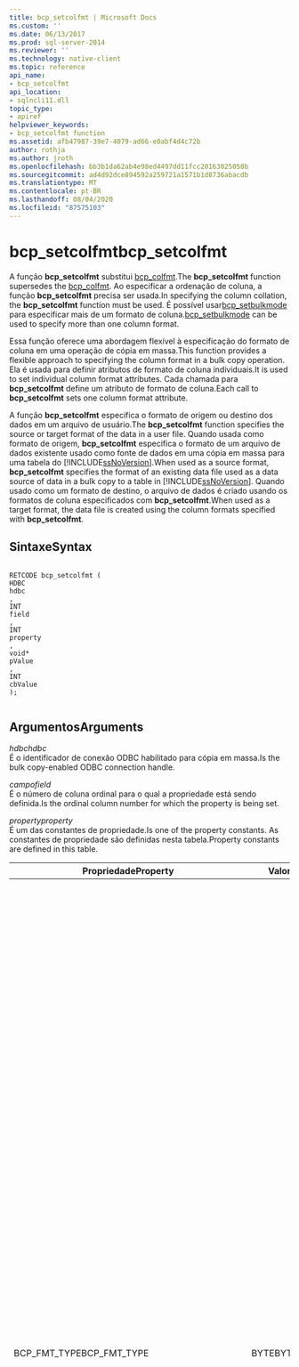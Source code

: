```yaml
---
title: bcp_setcolfmt | Microsoft Docs
ms.custom: ''
ms.date: 06/13/2017
ms.prod: sql-server-2014
ms.reviewer: ''
ms.technology: native-client
ms.topic: reference
api_name:
- bcp_setcolfmt
api_location:
- sqlncli11.dll
topic_type:
- apiref
helpviewer_keywords:
- bcp_setcolfmt function
ms.assetid: afb47987-39e7-4079-ad66-e0abf4d4c72b
author: rothja
ms.author: jroth
ms.openlocfilehash: bb3b1da62ab4e98ed4497dd11fcc20163025058b
ms.sourcegitcommit: ad4d92dce894592a259721a1571b1d8736abacdb
ms.translationtype: MT
ms.contentlocale: pt-BR
ms.lasthandoff: 08/04/2020
ms.locfileid: "87575103"
---
```

# <a name="bcp_setcolfmt"></a><span data-ttu-id="fe9e3-102">bcp_setcolfmt</span><span class="sxs-lookup"><span data-stu-id="fe9e3-102">bcp_setcolfmt</span></span>
  <span data-ttu-id="fe9e3-103">A função **bcp_setcolfmt** substitui [bcp_colfmt](bcp-colfmt.md).</span><span class="sxs-lookup"><span data-stu-id="fe9e3-103">The **bcp_setcolfmt** function supersedes the [bcp_colfmt](bcp-colfmt.md).</span></span> <span data-ttu-id="fe9e3-104">Ao especificar a ordenação de coluna, a função **bcp_setcolfmt** precisa ser usada.</span><span class="sxs-lookup"><span data-stu-id="fe9e3-104">In specifying the column collation, the **bcp_setcolfmt** function must be used.</span></span> <span data-ttu-id="fe9e3-105">É possível usar[bcp_setbulkmode](bcp-setbulkmode.md) para especificar mais de um formato de coluna.</span><span class="sxs-lookup"><span data-stu-id="fe9e3-105">[bcp_setbulkmode](bcp-setbulkmode.md) can be used to specify more than one column format.</span></span>  
  
 <span data-ttu-id="fe9e3-106">Essa função oferece uma abordagem flexível à especificação do formato de coluna em uma operação de cópia em massa.</span><span class="sxs-lookup"><span data-stu-id="fe9e3-106">This function provides a flexible approach to specifying the column format in a bulk copy operation.</span></span> <span data-ttu-id="fe9e3-107">Ela é usada para definir atributos de formato de coluna individuais.</span><span class="sxs-lookup"><span data-stu-id="fe9e3-107">It is used to set individual column format attributes.</span></span> <span data-ttu-id="fe9e3-108">Cada chamada para **bcp_setcolfmt** define um atributo de formato de coluna.</span><span class="sxs-lookup"><span data-stu-id="fe9e3-108">Each call to **bcp_setcolfmt** sets one column format attribute.</span></span>  
  
 <span data-ttu-id="fe9e3-109">A função **bcp_setcolfmt** especifica o formato de origem ou destino dos dados em um arquivo de usuário.</span><span class="sxs-lookup"><span data-stu-id="fe9e3-109">The **bcp_setcolfmt** function specifies the source or target format of the data in a user file.</span></span> <span data-ttu-id="fe9e3-110">Quando usada como formato de origem, **bcp_setcolfmt** especifica o formato de um arquivo de dados existente usado como fonte de dados em uma cópia em massa para uma tabela do [!INCLUDE[ssNoVersion](../../includes/ssnoversion-md.md)].</span><span class="sxs-lookup"><span data-stu-id="fe9e3-110">When used as a source format, **bcp_setcolfmt** specifies the format of an existing data file used as a data source of data in a bulk copy to a table in [!INCLUDE[ssNoVersion](../../includes/ssnoversion-md.md)].</span></span> <span data-ttu-id="fe9e3-111">Quando usado como um formato de destino, o arquivo de dados é criado usando os formatos de coluna especificados com **bcp_setcolfmt**.</span><span class="sxs-lookup"><span data-stu-id="fe9e3-111">When used as a target format, the data file is created using the column formats specified with **bcp_setcolfmt**.</span></span>  
  
## <a name="syntax"></a><span data-ttu-id="fe9e3-112">Sintaxe</span><span class="sxs-lookup"><span data-stu-id="fe9e3-112">Syntax</span></span>  
  
```  
  
RETCODE bcp_setcolfmt (  
HDBC   
hdbc  
,  
INT   
field  
,  
INT   
property  
,  
void*   
pValue  
,  
INT   
cbValue  
);  
  
```  
  
## <a name="arguments"></a><span data-ttu-id="fe9e3-113">Argumentos</span><span class="sxs-lookup"><span data-stu-id="fe9e3-113">Arguments</span></span>  
 <span data-ttu-id="fe9e3-114">*hdbc*</span><span class="sxs-lookup"><span data-stu-id="fe9e3-114">*hdbc*</span></span>  
 <span data-ttu-id="fe9e3-115">É o identificador de conexão ODBC habilitado para cópia em massa.</span><span class="sxs-lookup"><span data-stu-id="fe9e3-115">Is the bulk copy-enabled ODBC connection handle.</span></span>  
  
 <span data-ttu-id="fe9e3-116">*campo*</span><span class="sxs-lookup"><span data-stu-id="fe9e3-116">*field*</span></span>  
 <span data-ttu-id="fe9e3-117">É o número de coluna ordinal para o qual a propriedade está sendo definida.</span><span class="sxs-lookup"><span data-stu-id="fe9e3-117">Is the ordinal column number for which the property is being set.</span></span>  
  
 <span data-ttu-id="fe9e3-118">*property*</span><span class="sxs-lookup"><span data-stu-id="fe9e3-118">*property*</span></span>  
 <span data-ttu-id="fe9e3-119">É um das constantes de propriedade.</span><span class="sxs-lookup"><span data-stu-id="fe9e3-119">Is one of the property constants.</span></span> <span data-ttu-id="fe9e3-120">As constantes de propriedade são definidas nesta tabela.</span><span class="sxs-lookup"><span data-stu-id="fe9e3-120">Property constants are defined in this table.</span></span>  
  
|<span data-ttu-id="fe9e3-121">Propriedade</span><span class="sxs-lookup"><span data-stu-id="fe9e3-121">Property</span></span>|<span data-ttu-id="fe9e3-122">Valor</span><span class="sxs-lookup"><span data-stu-id="fe9e3-122">Value</span></span>|<span data-ttu-id="fe9e3-123">Descrição</span><span class="sxs-lookup"><span data-stu-id="fe9e3-123">Description</span></span>|  
|--------------|-----------|-----------------|  
|<span data-ttu-id="fe9e3-124">BCP_FMT_TYPE</span><span class="sxs-lookup"><span data-stu-id="fe9e3-124">BCP_FMT_TYPE</span></span>|<span data-ttu-id="fe9e3-125">BYTE</span><span class="sxs-lookup"><span data-stu-id="fe9e3-125">BYTE</span></span>|<span data-ttu-id="fe9e3-126">É o tipo de dados desta coluna no arquivo de usuário.</span><span class="sxs-lookup"><span data-stu-id="fe9e3-126">Is the data type of this column in the user file.</span></span> <span data-ttu-id="fe9e3-127">Se for diferente do tipo de dados da coluna correspondente na tabela do banco de dados, a cópia em massa converterá os dados se possível.</span><span class="sxs-lookup"><span data-stu-id="fe9e3-127">If different from the data type of the corresponding column in the database table, bulk copy converts the data if possible.</span></span><br /><br /> <span data-ttu-id="fe9e3-128">O parâmetro BCP_FMT_TYPE é enumerado pelos tokens de tipo de dados do SQL Server em sqlncli.h, e não nos enumeradores de tipo de dados ODBC C.</span><span class="sxs-lookup"><span data-stu-id="fe9e3-128">The BCP_FMT_TYPE parameter is enumerated by the SQL Server data type tokens in sqlncli.h, rather than the ODBC C data type enumerators.</span></span> <span data-ttu-id="fe9e3-129">Por exemplo, você pode especificar uma cadeia de caracteres, o tipo ODBC SQL_C_CHAR, usando o tipo SQLCHARACTER específico do [!INCLUDE[ssNoVersion](../../includes/ssnoversion-md.md)].</span><span class="sxs-lookup"><span data-stu-id="fe9e3-129">For example, you can specify a character string, ODBC type SQL_C_CHAR, using the SQLCHARACTER type specific to [!INCLUDE[ssNoVersion](../../includes/ssnoversion-md.md)].</span></span><br /><br /> <span data-ttu-id="fe9e3-130">Para especificar a representação de dados padrão do tipo de dados do [!INCLUDE[ssNoVersion](../../includes/ssnoversion-md.md)] , defina esse parâmetro como 0.</span><span class="sxs-lookup"><span data-stu-id="fe9e3-130">To specify the default data representation for the [!INCLUDE[ssNoVersion](../../includes/ssnoversion-md.md)] data type, set this parameter to 0.</span></span><br /><br /> <span data-ttu-id="fe9e3-131">Para uma cópia em massa do SQL Server para um arquivo, quando BCP_FMT_TYPE for SQLDECIMAL ou SQLNUMERIC:</span><span class="sxs-lookup"><span data-stu-id="fe9e3-131">For a bulk copy out of SQL Server into a file, when BCP_FMT_TYPE is SQLDECIMAL or SQLNUMERIC:</span></span><br /><br /> <span data-ttu-id="fe9e3-132">-Se a coluna de origem não for **decimal** ou **numeric**, a precisão e a escala padrão serão usadas.</span><span class="sxs-lookup"><span data-stu-id="fe9e3-132">-   If the source column is not **decimal** or **numeric**, the default precision and scale are used.</span></span><br /><span data-ttu-id="fe9e3-133">-Se a coluna de origem for **decimal** ou **numeric**, a precisão e a escala da coluna de origem serão usadas.</span><span class="sxs-lookup"><span data-stu-id="fe9e3-133">-   If the source column is **decimal** or **numeric**, the precision and scale of the source column are used.</span></span>|  
|<span data-ttu-id="fe9e3-134">BCP_FMT_INDICATOR_LEN</span><span class="sxs-lookup"><span data-stu-id="fe9e3-134">BCP_FMT_INDICATOR_LEN</span></span>|<span data-ttu-id="fe9e3-135">INT</span><span class="sxs-lookup"><span data-stu-id="fe9e3-135">INT</span></span>|<span data-ttu-id="fe9e3-136">É o comprimento em bytes do indicador (prefixo).</span><span class="sxs-lookup"><span data-stu-id="fe9e3-136">Is the length in bytes of the indicator (prefix).</span></span><br /><br /> <span data-ttu-id="fe9e3-137">É o comprimento, em bytes, de um indicador de comprimento/nulo nos dados de coluna.</span><span class="sxs-lookup"><span data-stu-id="fe9e3-137">It is the length, in bytes, of a length/null indicator within the column data.</span></span> <span data-ttu-id="fe9e3-138">Os valores de comprimento de indicador válidos são 0 (quando nenhum indicador é usado), 1, 2 ou 4.</span><span class="sxs-lookup"><span data-stu-id="fe9e3-138">Valid indicator length values are 0 (when using no indicator), 1, 2, or 4.</span></span><br /><br /> <span data-ttu-id="fe9e3-139">Para especificar o uso do indicador de cópia em massa padrão, defina esse parâmetro como SQL_VARLEN_DATA.</span><span class="sxs-lookup"><span data-stu-id="fe9e3-139">To specify default bulk copy indicator usage, set this parameter to SQL_VARLEN_DATA.</span></span><br /><br /> <span data-ttu-id="fe9e3-140">Os indicadores aparecem na memória diretamente antes de quaisquer dados, e no arquivo de dados diretamente antes dos dados aos quais se aplicam.</span><span class="sxs-lookup"><span data-stu-id="fe9e3-140">Indicators appear in memory directly before any data, and in the data file directly before the data to which they apply.</span></span><br /><br /> <span data-ttu-id="fe9e3-141">Se for usada mais de uma maneira de especificar um comprimento de coluna de arquivo de dados (como um indicador e um comprimento de coluna máximo ou um indicador e uma sequência de terminador), a cópia em massa escolherá aquela que resultar na menor quantidade de dados sendo copiados.</span><span class="sxs-lookup"><span data-stu-id="fe9e3-141">If more than one means of specifying a data file column length is used (such as an indicator and a maximum column length, or an indicator and a terminator sequence), bulk copy chooses the one that results in the least amount of data being copied.</span></span><br /><br /> <span data-ttu-id="fe9e3-142">Os arquivos de dados gerados pela cópia em massa quando nenhuma intervenção de usuário ajusta o formato dos dados contêm indicadores quando os dados de coluna podem variar em comprimento ou a coluna pode aceitar NULL como valor.</span><span class="sxs-lookup"><span data-stu-id="fe9e3-142">Data files generated by bulk copy when no user intervention adjusts the format of the data contain indicators when the column data can vary in length or the column can accept NULL as a value.</span></span>|  
|<span data-ttu-id="fe9e3-143">BCP_FMT_DATA_LEN</span><span class="sxs-lookup"><span data-stu-id="fe9e3-143">BCP_FMT_DATA_LEN</span></span>|<span data-ttu-id="fe9e3-144">DBINT</span><span class="sxs-lookup"><span data-stu-id="fe9e3-144">DBINT</span></span>|<span data-ttu-id="fe9e3-145">É o comprimento em bytes dos dados (comprimento da coluna).</span><span class="sxs-lookup"><span data-stu-id="fe9e3-145">Is the length in bytes of the data (column length)</span></span><br /><br /> <span data-ttu-id="fe9e3-146">É o comprimento máximo, em bytes, dos dados dessa coluna no arquivo de usuário, sem incluir o comprimento de qualquer indicador de comprimento ou terminador.</span><span class="sxs-lookup"><span data-stu-id="fe9e3-146">It is the maximum length, in bytes, of this column's data in the user file, not including the length of any length indicator or terminator.</span></span><br /><br /> <span data-ttu-id="fe9e3-147">A definição de BCP_FMT_DATA_LEN como SQL_NULL_DATA indica que todos os valores na coluna de arquivo de dados são, ou deveriam ser, definidos como NULL.</span><span class="sxs-lookup"><span data-stu-id="fe9e3-147">Setting BCP_FMT_DATA_LEN to SQL_NULL_DATA indicates that all values in the data file column are, or should be set to, NULL.</span></span><br /><br /> <span data-ttu-id="fe9e3-148">A definição de BCP_FMT_DATA_LEN como SQL_VARLEN_DATA indica que o sistema deveria determinar o comprimento dos dados em cada coluna.</span><span class="sxs-lookup"><span data-stu-id="fe9e3-148">Setting BCP_FMT_DATA_LEN to SQL_VARLEN_DATA indicates that the system should determine the length of data in each column.</span></span> <span data-ttu-id="fe9e3-149">Para algumas colunas, isso poderia significar que um indicador de comprimento/nulo é gerado para anteceder os dados em uma cópia do [!INCLUDE[ssNoVersion](../../includes/ssnoversion-md.md)]ou que o indicador é esperado nos dados copiados para o [!INCLUDE[ssNoVersion](../../includes/ssnoversion-md.md)].</span><span class="sxs-lookup"><span data-stu-id="fe9e3-149">For some columns, this could mean that a length/null indicator is generated to precede data on a copy from [!INCLUDE[ssNoVersion](../../includes/ssnoversion-md.md)], or that the indicator is expected in data copied to [!INCLUDE[ssNoVersion](../../includes/ssnoversion-md.md)].</span></span><br /><br /> <span data-ttu-id="fe9e3-150">Para tipos de dados binários e de caractere do [!INCLUDE[ssNoVersion](../../includes/ssnoversion-md.md)] , BCP_FMT_DATA_LEN pode ser SQL_VARLEN_DATA, SQL_NULL_DATA, 0 ou algum valor positivo.</span><span class="sxs-lookup"><span data-stu-id="fe9e3-150">For [!INCLUDE[ssNoVersion](../../includes/ssnoversion-md.md)] character and binary data types, BCP_FMT_DATA_LEN can be SQL_VARLEN_DATA, SQL_NULL_DATA, 0, or some positive value.</span></span> <span data-ttu-id="fe9e3-151">Se BCP_FMT_DATA_LEN for SQL_VARLEN_DATA, o sistema usará o indicador de comprimento, se estiver presente, ou uma sequência de terminador para determinar o comprimento dos dados.</span><span class="sxs-lookup"><span data-stu-id="fe9e3-151">If BCP_FMT_DATA_LEN is SQL_VARLEN_DATA, the system uses either the length indicator, if present, or a terminator sequence to determine the length of the data.</span></span> <span data-ttu-id="fe9e3-152">Se forem fornecidos um indicador de comprimento e uma sequência de terminador, a cópia em massa usará aquele que resultar na menor quantidade de dados sendo copiados.</span><span class="sxs-lookup"><span data-stu-id="fe9e3-152">If both a length indicator and a terminator sequence are supplied, bulk copy uses the one that results in the least amount of data being copied.</span></span> <span data-ttu-id="fe9e3-153">Se BCP_FMT_DATA_LEN for SQL_VARLEN_DATA, o tipo de dados for um tipo binário ou de caractere do [!INCLUDE[ssNoVersion](../../includes/ssnoversion-md.md)] e nem um indicador de comprimento nem uma sequência de terminador for especificado, o sistema retornará uma mensagem de erro.</span><span class="sxs-lookup"><span data-stu-id="fe9e3-153">If BCP_FMT_DATA_LEN is SQL_VARLEN_DATA, the data type is an [!INCLUDE[ssNoVersion](../../includes/ssnoversion-md.md)] character or binary type, and neither a length indicator nor a terminator sequence is specified, the system returns an error message.</span></span><br /><br /> <span data-ttu-id="fe9e3-154">Se BCP_FMT_DATA_LEN for 0 ou um valor positivo, o sistema usará BCP_FMT_DATA_LEN como o comprimento de dados máximo.</span><span class="sxs-lookup"><span data-stu-id="fe9e3-154">If BCP_FMT_DATA_LEN is 0 or a positive value, the system uses BCP_FMT_DATA_LEN as the maximum data length.</span></span> <span data-ttu-id="fe9e3-155">Entretanto, se, além de um BCP_FMT_DATA_LEN positivo, for fornecido um indicador de comprimento ou uma sequência de terminador, o sistema determinará o comprimento dos dados usando o método que resultar na menor quantidade de dados sendo copiados.</span><span class="sxs-lookup"><span data-stu-id="fe9e3-155">However, if, in addition to a positive BCP_FMT_DATA_LEN, a length indicator or terminator sequence is provided, the system determines the data length by using the method that results in the least amount of data being copied.</span></span><br /><br /> <span data-ttu-id="fe9e3-156">O valor BCP_FMT_DATA_LEN representa a contagem de bytes dos dados.</span><span class="sxs-lookup"><span data-stu-id="fe9e3-156">The BCP_FMT_DATA_LEN value represents the count of bytes of data.</span></span> <span data-ttu-id="fe9e3-157">Se os dados de caractere forem representados por caracteres que abranjam Unicode, um valor de parâmetro BCP_FMT_DATA_LEN positivo representará a quantidade de caracteres multiplicada pelo tamanho, em bytes, de cada caractere.</span><span class="sxs-lookup"><span data-stu-id="fe9e3-157">If character data is represented by Unicode wide characters, then a positive BCP_FMT_DATA_LEN parameter value represents the number of characters multiplied by the size, in bytes, of each character.</span></span>|  
|<span data-ttu-id="fe9e3-158">BCP_FMT_TERMINATOR</span><span class="sxs-lookup"><span data-stu-id="fe9e3-158">BCP_FMT_TERMINATOR</span></span>|<span data-ttu-id="fe9e3-159">LPCBYTE</span><span class="sxs-lookup"><span data-stu-id="fe9e3-159">LPCBYTE</span></span>|<span data-ttu-id="fe9e3-160">Ponteiro para a sequência de terminador (ANSI ou Unicode, conforme apropriado) a ser usado para esta coluna.</span><span class="sxs-lookup"><span data-stu-id="fe9e3-160">Pointer to the terminator sequence (either ANSI or Unicode as appropriate) to be used for this column.</span></span> <span data-ttu-id="fe9e3-161">Este parâmetro é útil principalmente para tipos de dados character porque todos os outros tipos têm comprimento fixo ou, no caso de dados binary, exigem um indicador de comprimento que permite registrar com precisão o número de bytes presentes.</span><span class="sxs-lookup"><span data-stu-id="fe9e3-161">This parameter is useful mainly for character data types because all other types are of fixed length or, in the case of binary data, require an indicator of length to accurately record the number of bytes present.</span></span><br /><br /> <span data-ttu-id="fe9e3-162">Para evitar encerrar os dados extraídos ou indicar que os dados em um arquivo de usuário não foram encerrados, defina este parâmetro como NULL.</span><span class="sxs-lookup"><span data-stu-id="fe9e3-162">To avoid terminating extracted data, or to indicate that data in a user file is not terminated, set this parameter to NULL.</span></span><br /><br /> <span data-ttu-id="fe9e3-163">Se for usada mais de uma maneira de especificar um comprimento de coluna de arquivo de usuário (como um terminador e um indicador de comprimento ou um terminador e um comprimento de coluna máximo), a cópia em massa escolherá aquela que resultar na menor quantidade de dados sendo copiados.</span><span class="sxs-lookup"><span data-stu-id="fe9e3-163">If more than one means of specifying a user-file column length is used (such as a terminator and a length indicator, or a terminator and a maximum column length), bulk copy chooses the one that results in the least amount of data being copied.</span></span><br /><br /> <span data-ttu-id="fe9e3-164">A API de cópia em massa executa a conversão de caracteres Unicode em MBCS conforme necessário.</span><span class="sxs-lookup"><span data-stu-id="fe9e3-164">The bulk copy API performs Unicode-to-MBCS character conversion as required.</span></span> <span data-ttu-id="fe9e3-165">É necessário tomar cuidado para garantir que tanto a cadeia de caracteres de bytes do terminador quanto o comprimento da cadeia de caracteres de bytes estejam definidos corretamente.</span><span class="sxs-lookup"><span data-stu-id="fe9e3-165">Care must be taken to ensure that both the terminator byte string and the length of the byte string are set correctly.</span></span>|  
|<span data-ttu-id="fe9e3-166">BCP_FMT_SERVER_COL</span><span class="sxs-lookup"><span data-stu-id="fe9e3-166">BCP_FMT_SERVER_COL</span></span>|<span data-ttu-id="fe9e3-167">INT</span><span class="sxs-lookup"><span data-stu-id="fe9e3-167">INT</span></span>|<span data-ttu-id="fe9e3-168">Posição ordinal da coluna no banco de dados</span><span class="sxs-lookup"><span data-stu-id="fe9e3-168">Ordinal position of the column in the database</span></span>|  
|<span data-ttu-id="fe9e3-169">BCP_FMT_COLLATION</span><span class="sxs-lookup"><span data-stu-id="fe9e3-169">BCP_FMT_COLLATION</span></span>|<span data-ttu-id="fe9e3-170">LPCSTR</span><span class="sxs-lookup"><span data-stu-id="fe9e3-170">LPCSTR</span></span>|<span data-ttu-id="fe9e3-171">Nome da ordenação.</span><span class="sxs-lookup"><span data-stu-id="fe9e3-171">Collation name.</span></span>|  
  
 <span data-ttu-id="fe9e3-172">*Valores*</span><span class="sxs-lookup"><span data-stu-id="fe9e3-172">*pValue*</span></span>  
 <span data-ttu-id="fe9e3-173">É o ponteiro para o valor que será associado a *property*.</span><span class="sxs-lookup"><span data-stu-id="fe9e3-173">Is the pointer to the value to associate to the *property*.</span></span> <span data-ttu-id="fe9e3-174">Ele permite que cada propriedade de formato de coluna seja definida individualmente.</span><span class="sxs-lookup"><span data-stu-id="fe9e3-174">It allows each column format property to be set individually.</span></span>  
  
 <span data-ttu-id="fe9e3-175">*cbvalue*</span><span class="sxs-lookup"><span data-stu-id="fe9e3-175">*cbvalue*</span></span>  
 <span data-ttu-id="fe9e3-176">É o comprimento do buffer da propriedade em bytes.</span><span class="sxs-lookup"><span data-stu-id="fe9e3-176">Is the length of the property buffer in bytes.</span></span>  
  
## <a name="returns"></a><span data-ttu-id="fe9e3-177">Retornos</span><span class="sxs-lookup"><span data-stu-id="fe9e3-177">Returns</span></span>  
 <span data-ttu-id="fe9e3-178">SUCCEED ou FAIL.</span><span class="sxs-lookup"><span data-stu-id="fe9e3-178">SUCCEED or FAIL.</span></span>  
  
## <a name="remarks"></a><span data-ttu-id="fe9e3-179">Comentários</span><span class="sxs-lookup"><span data-stu-id="fe9e3-179">Remarks</span></span>  
 <span data-ttu-id="fe9e3-180">Esta função substitui a função **bcp_colfmt** .</span><span class="sxs-lookup"><span data-stu-id="fe9e3-180">This function supersedes the **bcp_colfmt** function.</span></span> <span data-ttu-id="fe9e3-181">É oferecida toda a funcionalidade de **bcp_colfmt** na função **bcp_setcolfmt** .</span><span class="sxs-lookup"><span data-stu-id="fe9e3-181">All the functionality of **bcp_colfmt** is provided in **bcp_setcolfmt** function.</span></span> <span data-ttu-id="fe9e3-182">Além disso, também há suporte à ordenação de coluna.</span><span class="sxs-lookup"><span data-stu-id="fe9e3-182">In addition, support for column collation is also provided.</span></span> <span data-ttu-id="fe9e3-183">É recomendável que os atributos de formato de coluna a seguir sejam definidos nesta ordem:</span><span class="sxs-lookup"><span data-stu-id="fe9e3-183">It is recommended that the following column format attributes be set in the order given below:</span></span>  
  
 <span data-ttu-id="fe9e3-184">BCP_FMT_SERVER_COL</span><span class="sxs-lookup"><span data-stu-id="fe9e3-184">BCP_FMT_SERVER_COL</span></span>  
  
 <span data-ttu-id="fe9e3-185">BCP_FMT_DATA_LEN</span><span class="sxs-lookup"><span data-stu-id="fe9e3-185">BCP_FMT_DATA_LEN</span></span>  
  
 <span data-ttu-id="fe9e3-186">BCP_FMT_TYPE</span><span class="sxs-lookup"><span data-stu-id="fe9e3-186">BCP_FMT_TYPE</span></span>  
  
 <span data-ttu-id="fe9e3-187">A função **bcp_setcolfmt** permite especificar o formato do arquivo de usuário para cópias em massa.</span><span class="sxs-lookup"><span data-stu-id="fe9e3-187">The **bcp_setcolfmt** function allows you to specify the user-file format for bulk copies.</span></span> <span data-ttu-id="fe9e3-188">Para cópia em massa, um formato contém as seguintes partes:</span><span class="sxs-lookup"><span data-stu-id="fe9e3-188">For bulk copy, a format contains the following parts:</span></span>  
  
-   <span data-ttu-id="fe9e3-189">Um mapeamento de colunas do arquivo de usuário para colunas de banco de dados.</span><span class="sxs-lookup"><span data-stu-id="fe9e3-189">A mapping from user-file columns to database columns.</span></span>  
  
-   <span data-ttu-id="fe9e3-190">O tipo de dados de cada coluna do arquivo de usuário.</span><span class="sxs-lookup"><span data-stu-id="fe9e3-190">The data type of each user-file column.</span></span>  
  
-   <span data-ttu-id="fe9e3-191">O comprimento do indicador opcional para cada coluna.</span><span class="sxs-lookup"><span data-stu-id="fe9e3-191">The length of the optional indicator for each column.</span></span>  
  
-   <span data-ttu-id="fe9e3-192">O comprimento máximo dos dados por coluna do arquivo de usuário.</span><span class="sxs-lookup"><span data-stu-id="fe9e3-192">The maximum length of data per user-file column.</span></span>  
  
-   <span data-ttu-id="fe9e3-193">A sequência de bytes de encerramento opcional para cada coluna.</span><span class="sxs-lookup"><span data-stu-id="fe9e3-193">The optional terminating byte sequence for each column.</span></span>  
  
-   <span data-ttu-id="fe9e3-194">O comprimento da sequência de bytes de encerramento opcional.</span><span class="sxs-lookup"><span data-stu-id="fe9e3-194">The length of the optional terminating byte sequence.</span></span>  
  
 <span data-ttu-id="fe9e3-195">Cada chamada para **bcp_setcolfmt** especifica o formato para uma coluna do arquivo de usuário.</span><span class="sxs-lookup"><span data-stu-id="fe9e3-195">Each call to **bcp_setcolfmt** specifies the format for one user-file column.</span></span> <span data-ttu-id="fe9e3-196">Por exemplo, para alterar as configurações padrão para três colunas em um arquivo de dados de usuário de cinco colunas, primeiro chame [bcp_columns](bcp-columns.md)**(5)** e **bcp_setcolfmt** cinco vezes, sendo três dessas chamadas para definir o seu formato personalizado.</span><span class="sxs-lookup"><span data-stu-id="fe9e3-196">For example, to change the default settings for three columns in a five-column user data file, first call [bcp_columns](bcp-columns.md)**(5)**, and then call **bcp_setcolfmt** five times, with three of those calls setting your custom format.</span></span> <span data-ttu-id="fe9e3-197">Para as duas chamadas restantes, defina BCP_FMT_TYPE como 0 e defina BCP_FMT_INDICATOR_LENGTH, BCP_FMT_DATA_LEN e *cbValue* como 0, SQL_VARLEN_DATA e 0, respectivamente.</span><span class="sxs-lookup"><span data-stu-id="fe9e3-197">For the remaining two calls, set BCP_FMT_TYPE to 0, and set BCP_FMT_INDICATOR_LENGTH, BCP_FMT_DATA_LEN, and *cbValue* to 0, SQL_VARLEN_DATA, and 0 respectively.</span></span> <span data-ttu-id="fe9e3-198">Esse procedimento copia todas as cinco colunas, três com seu formato personalizado e duas com o formato padrão.</span><span class="sxs-lookup"><span data-stu-id="fe9e3-198">This procedure copies all five columns, three with your customized format and two with the default format.</span></span>  
  
 <span data-ttu-id="fe9e3-199">A função **bcp_columns** deve ser chamada antes de chamar **bcp_setcolfmt**.</span><span class="sxs-lookup"><span data-stu-id="fe9e3-199">The **bcp_columns** function must be called before calling **bcp_setcolfmt**.</span></span>  
  
 <span data-ttu-id="fe9e3-200">Você deve chamar **bcp_setcolfmt** uma vez para cada propriedade de cada coluna no arquivo de usuário.</span><span class="sxs-lookup"><span data-stu-id="fe9e3-200">You must call **bcp_setcolfmt** once for each property of each column in the user file.</span></span>  
  
 <span data-ttu-id="fe9e3-201">Você não precisa copiar todos os dados em um arquivo de usuário para a tabela do SQL Server.</span><span class="sxs-lookup"><span data-stu-id="fe9e3-201">You do not need to copy all data in a user file to the SQL Server table.</span></span> <span data-ttu-id="fe9e3-202">Para ignorar uma coluna, especifique o formato dos dados para a coluna, definindo o parâmetro BCP_FMT_SERVER_COL como 0.</span><span class="sxs-lookup"><span data-stu-id="fe9e3-202">To skip a column, specify the format of the data for the column, setting the BCP_FMT_SERVER_COL parameter to 0.</span></span> <span data-ttu-id="fe9e3-203">Se desejar ignorar uma coluna, especifique seu tipo.</span><span class="sxs-lookup"><span data-stu-id="fe9e3-203">If you want to skip a column, you must specify its type.</span></span>  
  
 <span data-ttu-id="fe9e3-204">A função [bcp_writefmt](bcp-writefmt.md) pode ser usada para persistir a especificação de formato.</span><span class="sxs-lookup"><span data-stu-id="fe9e3-204">The [bcp_writefmt](bcp-writefmt.md) function can be used to persist the format specification.</span></span>  
  
## <a name="bcp_setcolfmt-support-for-enhanced-date-and-time-features"></a><span data-ttu-id="fe9e3-205">Suporte do bcp_setcolfmt a recursos aprimorados de data e hora</span><span class="sxs-lookup"><span data-stu-id="fe9e3-205">bcp_setcolfmt Support for Enhanced Date and Time Features</span></span>  
 <span data-ttu-id="fe9e3-206">Os tipos usados com a propriedade BCP_FMT_TYPE para tipos de data/hora são conforme especificado em [alterações de cópia em massa para tipos de data e hora aprimorados &#40;OLE DB e&#41;ODBC ](../native-client-odbc-date-time/bulk-copy-changes-for-enhanced-date-and-time-types-ole-db-and-odbc.md).</span><span class="sxs-lookup"><span data-stu-id="fe9e3-206">The types used with the BCP_FMT_TYPE property for date/time types are as specified in [Bulk Copy Changes for Enhanced Date and Time Types &#40;OLE DB and ODBC&#41;](../native-client-odbc-date-time/bulk-copy-changes-for-enhanced-date-and-time-types-ole-db-and-odbc.md).</span></span>  
  
 <span data-ttu-id="fe9e3-207">Para obter mais informações, consulte [melhorias de data e hora &#40;&#41;ODBC ](../native-client-odbc-date-time/date-and-time-improvements-odbc.md).</span><span class="sxs-lookup"><span data-stu-id="fe9e3-207">For more information, see [Date and Time Improvements &#40;ODBC&#41;](../native-client-odbc-date-time/date-and-time-improvements-odbc.md).</span></span>  
  
## <a name="see-also"></a><span data-ttu-id="fe9e3-208">Consulte Também</span><span class="sxs-lookup"><span data-stu-id="fe9e3-208">See Also</span></span>  
 [<span data-ttu-id="fe9e3-209">Bulk Copy Functions</span><span class="sxs-lookup"><span data-stu-id="fe9e3-209">Bulk Copy Functions</span></span>](sql-server-driver-extensions-bulk-copy-functions.md)  
  
  
